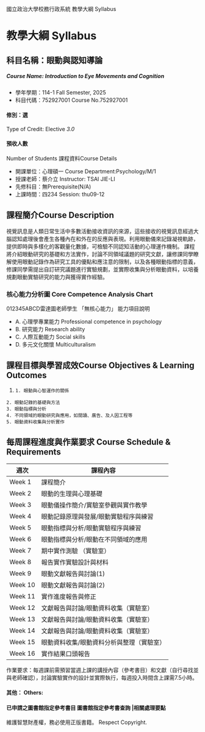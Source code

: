 國立政治大學校務行政系統 教學大綱 Syllabus
# 教學大綱 Syllabus
##  科目名稱：眼動與認知導論
#####  Course Name: Introduction to Eye Movements and Cognition
  * 學年學期：114-1 Fall Semester, 2025 
  * 科目代碼：752927001 Course No.752927001
#### 修別：選
Type of Credit: Elective 
_3.0_
#### 預收人數
Number of Students
課程資料Course Details
  * 開課單位：心理碩一 Course Department:Psychology/M/1 
  * 授課老師：蔡介立 Instructor: TSAI JIE-LI 
  * 先修科目：無Prerequisite(N/A)
  * 上課時間：四234 Session: thu09-12
##  課程簡介Course Description
視覺訊息是人類日常生活中多數活動接收資訊的來源，這些接收的視覺訊息經過大腦認知處理後會產生各種內在和外在的反應與表現。利用眼動儀來記錄凝視軌跡，提供即時與多樣化的客觀量化數據，可檢驗不同認知活動的心理運作機制。
課程將介紹眼動研究的基礎和方法實作，討論不同領域議題的研究文獻，讓修課同學瞭解使用眼動記錄作為研究工具的優點和應注意的限制，以及各種眼動指標的意義，修課同學需提出自訂研究議題進行實驗規劃，並實際收集與分析眼動資料，以培養規劃眼動實驗研究的能力與獲得實作經驗。
###  核心能力分析圖 Core Competence Analysis Chart
012345ABCD雷達圖老師學生
「無核心能力」 
能力項目說明
  * A. 心理學專業能力 Professional competence in psychology
  * B. 研究能力 Research ability
  * C. 人際互動能力 Social skills
  * D. 多元文化關懷 Multiculturalism
##  課程目標與學習成效Course Objectives & Learning Outcomes 
  1.     1. 眼動與心智運作的關係
    2. 眼動記錄的基礎與方法
    3. 眼動指標與分析
    4. 不同領域的眼動研究與應用，如閱讀、廣告、及人因工程等
    5. 眼動資料收集與分析實作
##  每周課程進度與作業要求 Course Schedule & Requirements
週次 |  課程內容  
---|---  
Week 1 |  課程簡介  
Week 2 |  眼動的生理與心理基礎  
Week 3 |  眼動儀操作簡介/實驗室參觀與實作教學  
Week 4 |  眼動記錄原理與發展/眼動實驗程序與練習  
Week 5 |  眼動指標與分析/眼動實驗程序與練習  
Week 6 |  眼動指標與分析/眼動在不同領域的應用  
Week 7 |  期中實作測驗 （實驗室）  
Week 8 |  報告實作實驗設計與材料  
Week 9 |  眼動文獻報告與討論(1)  
Week 10 |  眼動文獻報告與討論(2)  
Week 11 |  實作進度報告與修正  
Week 12 |  文獻報告與討論/眼動資料收集（實驗室）  
Week 13 |  文獻報告與討論/眼動資料收集（實驗室）  
Week 14 |  文獻報告與討論/眼動資料收集（實驗室）  
Week 15 |  眼動資料收集/眼動資料分析與整理（實驗室）  
Week 16 |  實作結果口頭報告  
作業要求：每週課前需預習當週上課的講授內容（參考書目）和文獻（自行尋找並與老師確認），討論實驗實作的設計並實際執行，每週投入時間含上課需7.5小時。
####  其他： Others:
####  已申請之圖書館指定參考書目  圖書館指定參考書查詢 |相關處理要點
維護智慧財產權，務必使用正版書籍。 Respect Copyright.